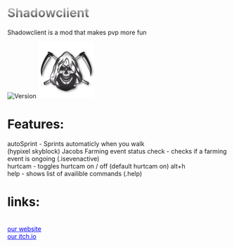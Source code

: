 <h1 style="background: -webkit-linear-gradient(#eee, #333);  -webkit-background-clip: text;-webkit-text-fill-color: transparent;">Shadowclient</h1>
<p>Shadowclient is a mod that makes pvp more fun</p>
<img src="https://img.shields.io/badge/version-1.1-green" alt="Version"></img>
<img width="128px" height="128px" src="logo.png" alt="Version"></img>
<h1>Features:</h1>
<p>
autoSprint - Sprints automaticly when you walk
<br>
(hypixel skyblock) Jacobs Farming event status check - checks if a farming event is ongoing (.isevenactive)
<br>
hurtcam - toggles hurtcam on / off (default hurtcam on) alt+h
<br>
help - shows list of availible commands (.help)
</p>
<h1>links:</h1><br>
<a href="http://shadowstudios.rf.gd/" style="color: blue;">our website</a><br>
<a href="https://shadowdevhere.itch.io/" style="color: blue;">our itch.io</a>
